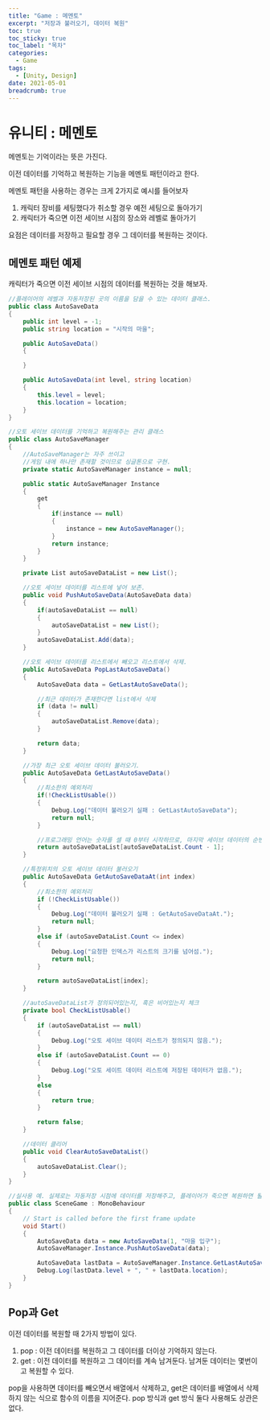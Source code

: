 ```yaml
---
title: "Game : 메멘토"
excerpt: "저장과 불러오기, 데이터 복원"
toc: true
toc_sticky: true
toc_label: "목차"
categories:
  - Game
tags:
  - [Unity, Design]
date: 2021-05-01
breadcrumb: true
---
```



# 유니티 : 메멘토

메멘토는 기억이라는 뜻은 가진다.

이전 데이터를 기억하고 복원하는 기능을 메멘토 패턴이라고 한다.

메멘토 패턴을 사용하는 경우는 크게 2가지로 예시를 들어보자

1. 캐릭터 장비를 세팅했다가 취소할 경우 예전 세팅으로 돌아가기
2. 캐릭터가 죽으면 이전 세이브 시점의 장소와 레벨로 돌아가기

요점은 데이터를 저장하고 필요할 경우 그 데이터를 복원하는 것이다.

## 메멘토 패턴 예제

캐릭터가 죽으면 이전 세이브 시점의 데이터를 복원하는 것을 해보자.

```csharp
//플레이어의 레벨과 자동저장된 곳의 이름을 담을 수 있는 데이터 클래스.
public class AutoSaveData
{
    public int level = -1;
    public string location = "시작의 마을";

    public AutoSaveData()
    {

    }

    public AutoSaveData(int level, string location)
    {
        this.level = level;
        this.location = location;
    }
}
```

```csharp
//오토 세이브 데이터를 기억하고 복원해주는 관리 클래스
public class AutoSaveManager
{
    //AutoSaveManager는 자주 쓰이고 
    //게임 내에 하나만 존재할 것이므로 싱글톤으로 구현.
    private static AutoSaveManager instance = null;

    public static AutoSaveManager Instance
    {
        get
        {
            if(instance == null)
            {
                instance = new AutoSaveManager();
            }
            return instance;
        }
    }

    private List autoSaveDataList = new List();

    //오토 세이브 데이터를 리스트에 넣어 보존.
    public void PushAutoSaveData(AutoSaveData data)
    {
        if(autoSaveDataList == null)
        {
            autoSaveDataList = new List();
        }
        autoSaveDataList.Add(data);
    }

    //오토 세이브 데이터를 리스트에서 빼오고 리스트에서 삭제. 
    public AutoSaveData PopLastAutoSaveData()
    {
        AutoSaveData data = GetLastAutoSaveData();

        //최근 데이터가 존재한다면 list에서 삭제
        if (data != null)
        { 
            autoSaveDataList.Remove(data);
        }

        return data;
    }

    //가장 최근 오토 세이브 데이터 불러오기.
    public AutoSaveData GetLastAutoSaveData()
    {
        //최소한의 예외처리
        if(!CheckListUsable())
        {
            Debug.Log("데이터 불러오기 실패 : GetLastAutoSaveData");
            return null;
        }

        //프로그래밍 언어는 숫자를 셀 때 0부터 시작하므로, 마지막 세이브 데이터의 순번은 1을 빼준다.
        return autoSaveDataList[autoSaveDataList.Count - 1];
    }

    //특정위치의 오토 세이브 데이터 불러오기
    public AutoSaveData GetAutoSaveDataAt(int index)
    {
        //최소한의 예외처리
        if (!CheckListUsable())
        {
            Debug.Log("데이터 불러오기 실패 : GetAutoSaveDataAt.");
            return null;
        }
        else if (autoSaveDataList.Count <= index)
        {
            Debug.Log("요청한 인덱스가 리스트의 크기를 넘어섬.");
            return null;
        }

        return autoSaveDataList[index];
    }

    //autoSaveDataList가 정의되어있는지, 혹은 비어있는지 체크
    private bool CheckListUsable()
    {
        if (autoSaveDataList == null)
        {
            Debug.Log("오토 세이브 데이터 리스트가 정의되지 않음.");
        }
        else if (autoSaveDataList.Count == 0)
        {
            Debug.Log("오토 세이트 데이터 리스트에 저장된 데이터가 없음.");
        }
        else
        {
            return true;
        }

        return false;
    }

    //데이터 클리어
    public void ClearAutoSaveDataList()
    {
        autoSaveDataList.Clear();
    }  
}
```

```csharp
//실사용 예. 실제로는 자동저장 시점에 데이터를 저장해주고, 플레이어가 죽으면 복원하면 될 것이다.
public class SceneGame : MonoBehaviour
{
    // Start is called before the first frame update
    void Start()
    {
        AutoSaveData data = new AutoSaveData(1, "마을 입구");
        AutoSaveManager.Instance.PushAutoSaveData(data);

        AutoSaveData lastData = AutoSaveManager.Instance.GetLastAutoSaveData();
        Debug.Log(lastData.level + ", " + lastData.location);
    }
}
```

## Pop과 Get

이전 데이터를 복원할 때 2가지 방법이 있다.

1. pop : 이전 데이터를 복원하고 그 데이터를 더이상 기억하지 않는다. 
2. get : 이전 데이터를 복원하고 그 데이터를 계속 남겨둔다. 남겨둔 데이터는 몇번이고 복원할 수 있다.

pop을 사용하면 데이터를 빼오면서 배열에서 삭제하고, get은 데이터를 배열에서 삭제하지 않는 식으로 함수의 이름을 지어준다. pop 방식과 get 방식 둘다 사용해도 상관은 없다.